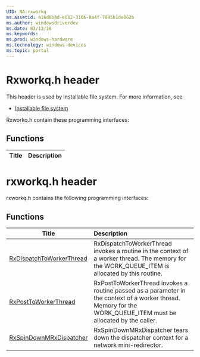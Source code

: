 ```yaml
---
UID: NA:rxworkq
ms.assetid: a16d6b4d-e662-310b-8a4f-7845b1de062b
ms.author: windowsdriverdev
ms.date: 03/13/18
ms.keywords: 
ms.prod: windows-hardware
ms.technology: windows-devices
ms.topic: portal
---
```


# Rxworkq.h header



This header is used by Installable file system. For more information, see
- [Installable file system](../_ifsk/index.md)

Rxworkq.h contain these programming interfaces:


## Functions

| Title   | Description   |
| ---- |:----

# rxworkq.h header



rxworkq.h contains the following programming interfaces:





## Functions
| Title | Description |
| ---- |:---- |
| [RxDispatchToWorkerThread](nf-rxworkq-rxdispatchtoworkerthread.md) | RxDispatchToWorkerThread invokes a routine in the context of a worker thread. The memory for the WORK_QUEUE_ITEM is allocated by this routine. |
| [RxPostToWorkerThread](nf-rxworkq-rxposttoworkerthread.md) | RxPostToWorkerThread invokes a routine passed as a parameter in the context of a worker thread. Memory for the WORK_QUEUE_ITEM must be allocated by the caller. |
| [RxSpinDownMRxDispatcher](nf-rxworkq-rxspindownmrxdispatcher.md) | RxSpinDownMRxDispatcher tears down the dispatcher context for a network mini-redirector. |